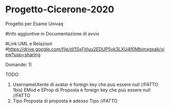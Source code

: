 # Progetto-Cicerone-2020
Progetto per Esame Univaq

#Info aggiuntive in Documentazione di avvio

#Link UML e Relazioni
#https://drive.google.com/file/d/1SxFitIuu2EDUP5yk3LXU4f0Mbimxgxak/view?usp=sharing

Domande:
1) 


TODO:
1) UsernameUtente di avatar è foreign key che puù essere null  //FATTO
1bis) EMod e EProp di Proposta è foreign key che puù essere null  //FATTO
2) Tipo Proposta di proposta è adesso Tipo  //FATTO
